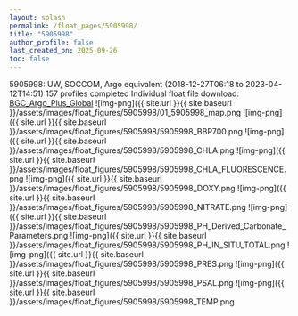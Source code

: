 ```yaml
---
layout: splash
permalink: /float_pages/5905998/
title: "5905998"
author_profile: false
last_created_on: 2025-09-26
toc: false
---
```

 
5905998: UW, SOCCOM, Argo equivalent (2018-12-27T06:18 to 2023-04-12T14:51)
157 profiles completed
Individual float file download: [BGC_Argo_Plus_Global](https://ftp.soest.hawaii.edu/bgc_argo_plus/Individual_Floats/outliers_removed/5905998_Sprof_processed.nc)
![img-png]({{ site.url }}{{ site.baseurl }}/assets/images/float_figures/5905998/01_5905998_map.png
![img-png]({{ site.url }}{{ site.baseurl }}/assets/images/float_figures/5905998/5905998_BBP700.png
![img-png]({{ site.url }}{{ site.baseurl }}/assets/images/float_figures/5905998/5905998_CHLA.png
![img-png]({{ site.url }}{{ site.baseurl }}/assets/images/float_figures/5905998/5905998_CHLA_FLUORESCENCE.png
![img-png]({{ site.url }}{{ site.baseurl }}/assets/images/float_figures/5905998/5905998_DOXY.png
![img-png]({{ site.url }}{{ site.baseurl }}/assets/images/float_figures/5905998/5905998_NITRATE.png
![img-png]({{ site.url }}{{ site.baseurl }}/assets/images/float_figures/5905998/5905998_PH_Derived_Carbonate_Parameters.png
![img-png]({{ site.url }}{{ site.baseurl }}/assets/images/float_figures/5905998/5905998_PH_IN_SITU_TOTAL.png
![img-png]({{ site.url }}{{ site.baseurl }}/assets/images/float_figures/5905998/5905998_PRES.png
![img-png]({{ site.url }}{{ site.baseurl }}/assets/images/float_figures/5905998/5905998_PSAL.png
![img-png]({{ site.url }}{{ site.baseurl }}/assets/images/float_figures/5905998/5905998_TEMP.png
